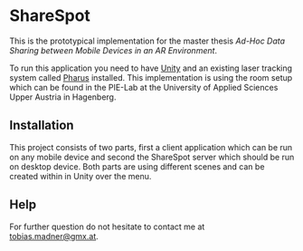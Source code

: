 # ShareSpot

This is the prototypical implementation for the master thesis *Ad-Hoc Data Sharing between Mobile Devices in an AR Environment*.

To run this application you need to have [Unity](https://unity3d.com/de) and an existing laser tracking system called [Pharus](https://www.aec.at/futurelab/en/team/otto-naderer/) installed. This implementation is using the room setup which can be found in the PIE-Lab at the University of Applied Sciences Upper Austria in Hagenberg.

## Installation

This project consists of two parts, first a client application which can be run on any mobile device and second the ShareSpot server which should be run on desktop device. Both parts are using different scenes and can be created within in Unity over the menu.

## Help
For further question do not hesitate to contact me at tobias.madner@gmx.at.
